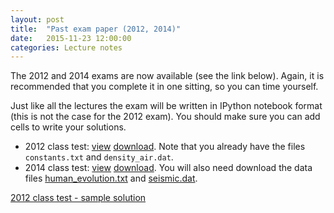 ```yaml
---
layout: post
title:  "Past exam paper (2012, 2014)"
date:   2015-11-23 12:00:00
categories: Lecture notes
---
```


The 2012 and 2014 exams are now available (see the link below). Again, it is recommended that you complete it in one sitting, so you can time yourself.

Just like all the lectures the exam will be written in IPython notebook format (this is not the case for the 2012 exam). You should make sure you can add cells to write your solutions.

* 2012 class test: [view](http://nbviewer.ipython.org/url/raw.githubusercontent.com/ggorman/Introduction-to-programming-for-geoscientists/master/notebook/python_class_test_2012.ipynb) [download](https://raw.githubusercontent.com/ggorman/Introduction-to-programming-for-geoscientists/master/notebook/python_class_test_2012.ipynb). Note that you already have the files `constants.txt` and `density_air.dat`.
* 2014 class test: [view](http://nbviewer.ipython.org/url/raw.githubusercontent.com/ggorman/Introduction-to-programming-for-geoscientists/master/notebook/python_class_test_2014.ipynb) [download](https://raw.githubusercontent.com/ggorman/Introduction-to-programming-for-geoscientists/master/notebook/python_class_test_2014.ipynb). You will also need download the data files [human_evolution.txt](https://raw.githubusercontent.com/ggorman/Introduction-to-programming-for-geoscientists/master/notebook/data/human_evolution.txt) and [seismic.dat](https://raw.githubusercontent.com/ggorman/Introduction-to-programming-for-geoscientists/master/notebook/data/seismic.dat).

[2012 class test - sample solution](http://nbviewer.ipython.org/url/raw.githubusercontent.com/ggorman/Introduction-to-programming-for-geoscientists/master/notebook/python_class_test_2012-solution.ipynb)


